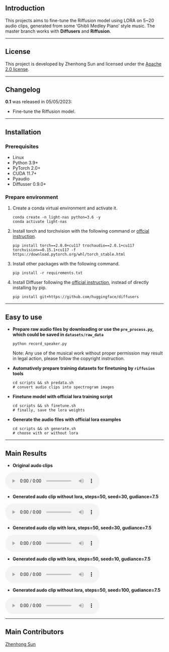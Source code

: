 ## Introduction


This projects aims to fine-tune the Riffusion model using LORA on 5~20 audio clips, generated from some ‘Ghibli Medley Piano’ style music. The master branch works with **Diffusers** and **Riffusion**.

***
## License

This project is developed by Zhenhong Sun and licensed under the [Apache 2.0 license](LICENSE).

***
## Changelog
**0.1** was released in 05/05/2023:

* Fine-tune the Riffusion model.

***
## Installation

### Prerequisites
* Linux
* Python 3.9+
* PyTorch 2.0+
* CUDA 11.7+
* Pyaudio
* Diffusser 0.9.0+


### Prepare environment
1. Create a conda virtual environment and activate it.

    ```shell
    conda create -n light-nas python=3.6 -y
    conda activate light-nas
    ```

2. Install torch and torchvision with the following command or [offcial instruction](https://pytorch.org/get-started/locally/).
    ```shell
    pip install torch==2.0.0+cu117 trochaudio==2.0.1+cu117 torchvision==0.15.1+cu117 -f https://download.pytorch.org/whl/torch_stable.html
    ```

3. Install other packages with the following command.

    ```shell
    pip install -r requirements.txt
    ```

4. Install Diffuser following the [official instruction](https://huggingface.co/docs/diffusers/installation#install-from-source), instead of directly installing by pip.

    ```shell
    pip install git+https://github.com/huggingface/diffusers
    ```
***
## Easy to use

* **Prepare raw audio files by downloading or use the `pre_process.py`, which could be saved in `datasets/raw_data`**
    ```shell
    python record_speaker.py
    ```
    Note: Any use of the musical work without proper permission may result in legal action, please follow the copyright instruction.
* **Automatively prepare training datasets for finetuning by `riffusion` tools**
    
    ```shell
    cd scripts && sh predata.sh
    # convert audio clips into spectrogram images
    ```
* **Finetune model with official lora training script**
    
    ```shell
    cd scripts && sh finetune.sh
    # finally, save the lora weights
    ```
* **Generate the audio files with official lora examples**
    
    ```shell
    cd scripts && sh generate.sh
    # choose with or without lora
    ```
***
## Main Results

* **Original audo clips**

<audio controls>
  <source src="https://github.com/Vericoware/lora_finetune_riffusion/main/results/chunk_1_1_start_16998_ms_dur_5120_ms.mp3" type="audio/mpeg">
  Your browser does not support the audio element.
</audio>

* **Generated audo clip without lora, steps=50, seed=30, gudiance=7.5**

<audio controls>
  <source src="results/piano_lora0_s30_st50.wav" type="audio/wav">
  Your browser does not support the audio element.
</audio>

* **Generated audo clip with lora, steps=50, seed=30, gudiance=7.5**

<audio controls>
  <source src="results/piano_lora1_s30_st50.wav" type="audio/wav">
  Your browser does not support the audio element.
</audio>

* **Generated audo clip with lora, steps=50, seed=10, gudiance=7.5**

<audio controls>
  <source src="results/piano_lora1_s10_st50.wav" type="audio/wav">
  Your browser does not support the audio element.
</audio>

* **Generated audo clip without lora, steps=50, seed=100, gudiance=7.5**

<audio controls>
  <source src="results/piano_lora1_s100_st50.wav" type="audio/wav">
  Your browser does not support the audio element.
</audio>

***
## Main Contributors

[Zhenhong Sun](https://sites.google.com/view/sunzhenhong)
